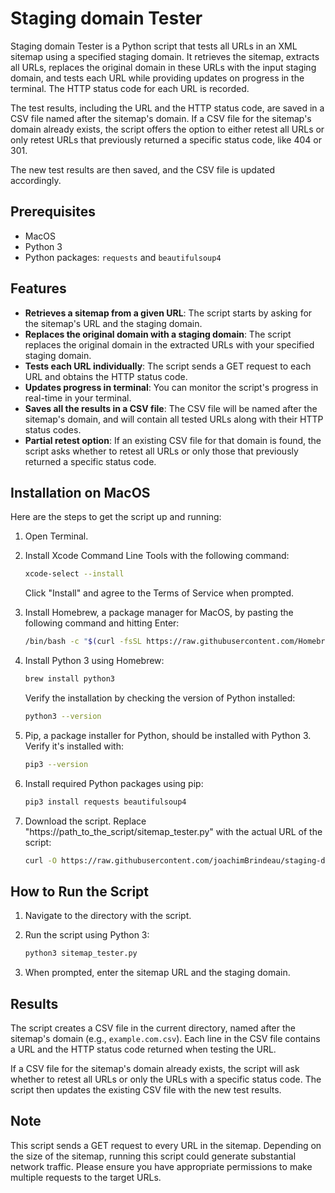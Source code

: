 # Staging domain Tester

Staging domain Tester is a Python script that tests all URLs in an XML sitemap using a specified staging domain. It retrieves the sitemap, extracts all URLs, replaces the original domain in these URLs with the input staging domain, and tests each URL while providing updates on progress in the terminal. The HTTP status code for each URL is recorded.

The test results, including the URL and the HTTP status code, are saved in a CSV file named after the sitemap's domain. If a CSV file for the sitemap's domain already exists, the script offers the option to either retest all URLs or only retest URLs that previously returned a specific status code, like 404 or 301. 

The new test results are then saved, and the CSV file is updated accordingly.

## Prerequisites

- MacOS
- Python 3
- Python packages: `requests` and `beautifulsoup4`

## Features

- **Retrieves a sitemap from a given URL**: The script starts by asking for the sitemap's URL and the staging domain.
- **Replaces the original domain with a staging domain**: The script replaces the original domain in the extracted URLs with your specified staging domain.
- **Tests each URL individually**: The script sends a GET request to each URL and obtains the HTTP status code.
- **Updates progress in terminal**: You can monitor the script's progress in real-time in your terminal.
- **Saves all the results in a CSV file**: The CSV file will be named after the sitemap's domain, and will contain all tested URLs along with their HTTP status codes.
- **Partial retest option**: If an existing CSV file for that domain is found, the script asks whether to retest all URLs or only those that previously returned a specific status code.

## Installation on MacOS

Here are the steps to get the script up and running:

1. Open Terminal.

2. Install Xcode Command Line Tools with the following command:

   ```bash
   xcode-select --install
   ```
   
   Click "Install" and agree to the Terms of Service when prompted.

3. Install Homebrew, a package manager for MacOS, by pasting the following command and hitting Enter:

   ```bash
   /bin/bash -c "$(curl -fsSL https://raw.githubusercontent.com/Homebrew/install/HEAD/install.sh)"
   ```

4. Install Python 3 using Homebrew:

   ```bash
   brew install python3
   ```

   Verify the installation by checking the version of Python installed:

   ```bash
   python3 --version
   ```

5. Pip, a package installer for Python, should be installed with Python 3. Verify it's installed with:

   ```bash
   pip3 --version
   ```

6. Install required Python packages using pip:

   ```bash
   pip3 install requests beautifulsoup4
   ```

7. Download the script. Replace "https://path_to_the_script/sitemap_tester.py" with the actual URL of the script:

   ```bash
   curl -O https://raw.githubusercontent.com/joachimBrindeau/staging-domain-tester/refs/heads/master/sitemap_check.py
   ```

## How to Run the Script

1. Navigate to the directory with the script.
2. Run the script using Python 3:

   ```bash
   python3 sitemap_tester.py
   ```

3. When prompted, enter the sitemap URL and the staging domain.

## Results

The script creates a CSV file in the current directory, named after the sitemap's domain (e.g., `example.com.csv`). Each line in the CSV file contains a URL and the HTTP status code returned when testing the URL.

If a CSV file for the sitemap's domain already exists, the script will ask whether to retest all URLs or only the URLs with a specific status code. The script then updates the existing CSV file with the new test results.

## Note

This script sends a GET request to every URL in the sitemap. Depending on the size of the sitemap, running this script could generate substantial network traffic. Please ensure you have appropriate permissions to make multiple requests to the target URLs.

